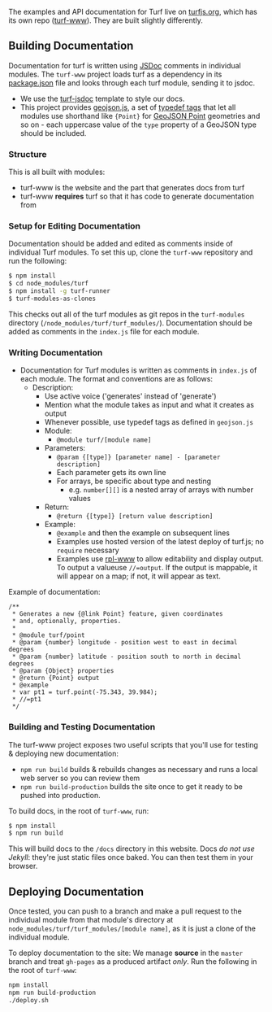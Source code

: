 The examples and API documentation for Turf live on [turfjs.org](http://turfjs.org), which has its own repo ([turf-www](http://github.com/turf/turf-www)). They are built slightly differently.

## Building Documentation

Documentation for turf is written using [JSDoc](http://usejsdoc.org/) comments
in individual modules. The `turf-www` project loads turf as a dependency
in its [package.json](https://github.com/Turfjs/turf-www/blob/master/package.json) file and looks through each turf module,
sending it to jsdoc.

* We use the [turf-jsdoc](https://github.com/turfjs/turf-jsdoc) template to style
  our docs.
* This project provides [geojson.js](https://github.com/Turfjs/turf-www/blob/master/geojson.js), a set of [typedef tags](http://usejsdoc.org/tags-typedef.html)
  that let all modules use shorthand like `{Point}` for [GeoJSON Point](http://geojson.org/geojson-spec.html#point)
  geometries and so on - each uppercase value of the `type` property of a GeoJSON
  type should be included.

### Structure

This is all built with modules:

* turf-www is the website and the part that generates docs from turf
* turf-www **requires** turf so that it has code to generate documentation from

### Setup for Editing Documentation

Documentation should be added and edited as comments inside of individual Turf modules. To set this up, clone the `turf-www` repository and run the following:

```sh
$ npm install
$ cd node_modules/turf
$ npm install -g turf-runner
$ turf-modules-as-clones
```

This checks out all of the turf modules as git repos in the `turf-modules` directory (`/node_modules/turf/turf_modules/`). Documentation should be added as comments in the `index.js` file for each module.

### Writing Documentation

* Documentation for Turf modules is written as comments in `index.js` of each module. The format and conventions are as follows:
  * Description:
  	* Use active voice ('generates' instead of 'generate')
  	* Mention what the module takes as input and what it creates as output
  	* Whenever possible, use typedef tags as defined in `geojson.js`
	* Module:
		* `@module turf/[module name]`
	* Parameters:
		* `@param {[type]} [parameter name] - [parameter description]`
		* Each parameter gets its own line
		* For arrays, be specific about type and nesting
			* e.g. `number[][]` is a nested array of arrays with number values
	* Return:
		* `@return {[type]} [return value description]`
	* Example:
		* `@example` and then the example on subsequent lines
		* Examples use hosted version of the latest deploy of turf.js; no `require` necessary
		* Examples use [rpl-www](http://github.com/tmcw/rpl-www) to allow editability and display output. To output a valueuse `//=output`. If the output is mappable, it will appear on a map; if not, it will appear as text.

Example of documentation:

```
/**
 * Generates a new {@link Point} feature, given coordinates
 * and, optionally, properties.
 *
 * @module turf/point
 * @param {number} longitude - position west to east in decimal degrees
 * @param {number} latitude - position south to north in decimal degrees
 * @param {Object} properties
 * @return {Point} output
 * @example
 * var pt1 = turf.point(-75.343, 39.984);
 * //=pt1
 */
 ```

### Building and Testing Documentation

The turf-www project exposes two useful scripts that you'll use for testing & deploying new documentation:

* `npm run build` builds & rebuilds changes as necessary and runs a local web server so you can review them
* `npm run build-production` builds the site once to get it ready to be pushed into production.

To build docs, in the root of `turf-www`, run:

```sh
$ npm install
$ npm run build
```

This will build docs to the `/docs` directory in this website. Docs _do not use Jekyll_:
they're just static files once baked. You can then test them in your browser.

## Deploying Documentation

Once tested, you can push to a branch and make a pull request to the individual module from that module's directory at `node_modules/turf/turf_modules/[module name]`, as it is just a clone of the individual module.

To deploy documentation to the site: We manage **source** in the `master` branch and treat `gh-pages` as a
produced artifact _only_. Run the following in the root of `turf-www`:

```sh
npm install
npm run build-production
./deploy.sh
```
